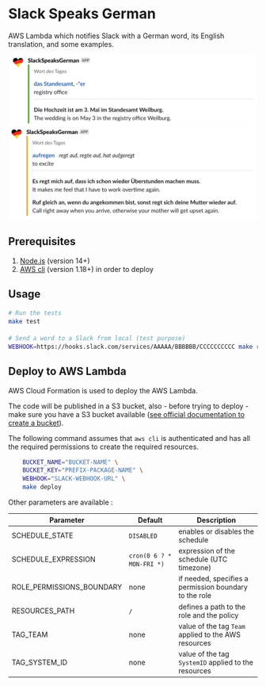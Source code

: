 # Slack Speaks German

AWS Lambda which notifies Slack with a German word, its English translation, and some examples.

![Image](./assets/readme-example-noun-neutral.png)
![Image](./assets/readme-example-verb.png)

## Prerequisites

1. [Node.js](https://nodejs.org/en/) (version 14+)
1. [AWS cli](https://aws.amazon.com/cli/) (version 1.18+) in order to deploy

## Usage

```bash
# Run the tests
make test

# Send a word to a Slack from local (test purpose)
WEBHOOK=https://hooks.slack.com/services/AAAAA/BBBBBB/CCCCCCCCCC make run
```

## Deploy to AWS Lambda

AWS Cloud Formation is used to deploy the AWS Lambda.

The code will be published in a S3 bucket, also - before trying to deploy - make sure you have a S3 bucket available ([see official documentation to create a bucket](https://docs.aws.amazon.com/AmazonS3/latest/userguide/create-bucket-overview.html)).

The following command assumes that `aws cli` is authenticated and has all the required permissions to create the required resources.

```bash
    BUCKET_NAME="BUCKET-NAME" \
    BUCKET_KEY="PREFIX-PACKAGE-NAME" \
    WEBHOOK="SLACK-WEBHOOK-URL" \
    make deploy
```

Other parameters are available :

|Parameter|Default|Description|
|-|-|-|
SCHEDULE_STATE|`DISABLED`|enables or disables the schedule|
|SCHEDULE_EXPRESSION|`cron(0 6 ? * MON-FRI *)`|expression of the schedule (UTC timezone)|
|ROLE_PERMISSIONS_BOUNDARY|none|if needed, specifies a permission boundary to the role|
|RESOURCES_PATH|`/`|defines a path to the role and the policy|
|TAG_TEAM|none|value of the tag `Team` applied to the AWS resources|
|TAG_SYSTEM_ID|none| value of the tag `SystemID` applied to the resources|
